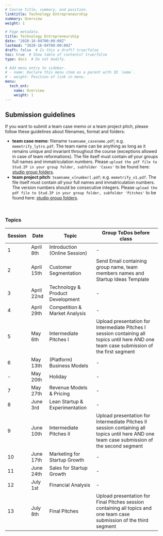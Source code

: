 ```yaml
---
# Course title, summary, and position.
linktitle: Technology Entrepreneurship
summary: Overview
weight: 1

# Page metadata.
title: Technology Entrepreneurship
date: "2020-16-04T00:00:00Z"
lastmod: "2020-16-04T00:00:00Z"
draft: false  # Is this a draft? true/false
toc: true  # Show table of contents? true/false
type: docs  # Do not modify.

# Add menu entry to sidebar.
# - name: Declare this menu item as a parent with ID `name`.
# - weight: Position of link in menu.
menu:
  tech_ent:
    name: Overview
    weight: 1
---
```


## Submission guidelines

If you want to submit a team case memo or a team project pitch, please follow these guidelines about filenames, format and folders:
* **team case memo**: filename `teamname_casename.pdf`; e.g. `memetrify_lytro.pdf`. The team name can be anything as long as it remains unique and invariant throughout the course (exceptions allowed in case of team reformations). The file itself must contain *all* your groups full names and immatriculation numbers. Please `upload the pdf file to Stud.IP in your group folder, subfolder 'Cases'` to be found here: [studip group folders](https://e-learning.tuhh.de/studip/dispatch.php/course/files?cid=5ce9e6cf75b107d7acc2881e9b47ff6b). 
* **team project pitch**: `teamname_v[number].pdf`; e.g. `memetrify_v1.pdf`. The file itself must contain *all* your full names and immatriculation numbers. The version numbers should be consecutive integers. Please `upload the pdf file to Stud.IP in your group folder, subfolder 'Pitches'` to be found here: [studip group folders](https://e-learning.tuhh.de/studip/dispatch.php/course/files?cid=5ce9e6cf75b107d7acc2881e9b47ff6b). 

<br/>


### Topics


| Session | Date | Topic | Group ToDos before class |
| --- | --- | --- | --- |
| 1 | April 8th | Introduction (Online Session) | - |
| 2 | April 15th | Customer Segmentation | Send Email containing group name, team members names and Startup Ideas Template |
| 3 | April 22nd | Technology & Product Development | - |
| 4 | April 29th | Competition & Market Analysis | - |
| 5 | May 6th | Intermediate Pitches I | Upload presentation for Intermediate Pitches I session containing all topics until here AND one team case submission of the first segment |
| 6 | May 13th | (Platform) Business Models | - |
| - | May 20th | Holiday | - |
| 7 | May 27th | Revenue Models & Pricing | - |
| 8 | June 3rd | Lean Startup & Experimentation | - |
| 9 | June 10th | Intermediate Pitches II | Upload presentation for Intermediate Pitches II session containing all topics until here AND one team case submission of the second segment |
| 10 | June 17th | Marketing for Startup Growth | - |
| 11 | June 24th | Sales for Startup Growth | - |
| 12 | July 1st | Financial Analysis  | - |
| 13 | July 8th | Final Pitches | Upload presentation for Final Pitches session containing all topics and one team case submission of the third segment |




